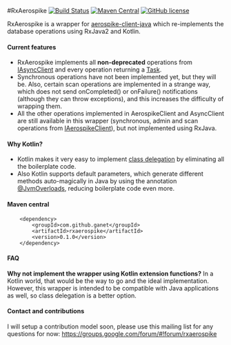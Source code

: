 #RxAerospike
[![Build Status](https://travis-ci.org/Ganet/rxaerospike.svg?branch=develop)](https://travis-ci.org/Ganet/rxaerospike)
[![Maven Central](https://maven-badges.herokuapp.com/maven-central/com.github.ganet/rxaerospike/badge.svg)](https://maven-badges.herokuapp.com/maven-central/com.github.ganet/rxaerospike)
[![GitHub license](https://img.shields.io/github/license/kotlintest/kotlintest.svg)]()

RxAerospike is a wrapper for [aerospike-client-java](https://github.com/aerospike/aerospike-client-java) which re-implements the database operations using RxJava2 and Kotlin.

#### Current features

* RxAerospike implements all **non-deprecated** operations from [IAsyncClient](https://github.com/aerospike/aerospike-client-java/blob/master/client/src/com/aerospike/client/async/IAsyncClient.java) and every operation returning a [Task](https://github.com/aerospike/aerospike-client-java/blob/master/client/src/com/aerospike/client/task/Task.java). 
* Synchronous operations have not been implemented yet, but they will be. Also, certain scan operations are implemented in a strange way, which does not send onCompleted() or onFailure() notifications (although they can throw exceptions), and this increases the difficulty of wrapping them.
* All the other operations implemented in AerospikeClient and AsyncClient are still available in this wrapper (synchronous, admin and scan operations from [IAerospikeClient](https://github.com/aerospike/aerospike-client-java/blob/master/client/src/com/aerospike/client/IAerospikeClient.java)), but not implemented using RxJava.

#### Why Kotlin?

* Kotlin makes it very easy to implement [class delegation](https://kotlinlang.org/docs/reference/delegation.html) by eliminating all the boilerplate code.
* Also Kotlin supports default parameters, which generate different methods auto-magically in Java by using the annotation [@JvmOverloads](https://kotlinlang.org/api/latest/jvm/stdlib/kotlin.jvm/-jvm-overloads/), reducing boilerplate code even more.

#### Maven central

		<dependency>
			<groupId>com.github.ganet</groupId>
			<artifactId>rxaerospike</artifactId>
			<version>0.1.0</version>
		</dependency>

#### FAQ
**Why not implement the wrapper using Kotlin extension functions?**
In a Kotlin world, that would be the way to go and the ideal implementation. However, this wrapper is intended to be compatible with Java applications as well, so class delegation is a better option.

#### Contact and contributions
I will setup a contribution model soon, please use this mailing list for any questions for now: https://groups.google.com/forum/#!forum/rxaerospike

